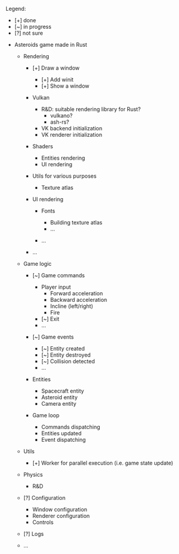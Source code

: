 Legend:

* [+] done
* [~] in progress
* [?] not sure

- Asteroids game made in Rust

    - Rendering

        - [+] Draw a window
            - [+] Add winit
            - [+] Show a window

        - Vulkan
            - R&D: suitable rendering library for Rust?
                - vulkano?
                - ash-rs?
            - VK backend initialization
            - VK renderer initialization

        - Shaders
            - Entities rendering
            - UI rendering

        - Utils for various purposes
            - Texture atlas
            
        - UI rendering

            - Fonts
                - Building texture atlas
                - ...

            - ...

        - ...

    - Game logic

        - [~] Game commands
            - Player input
                - Forward acceleration
                - Backward acceleration
                - Incline (left/right)
                - Fire
            - [~] Exit
            - ...

        - [~] Game events
            - [~] Entity created
            - [~] Entity destroyed
            - [~] Collision detected
            - ...

        - Entities
            - Spacecraft entity
            - Asteroid entity
            - Camera entity

        - Game loop
            - Commands dispatching
            - Entities updated
            - Event dispatching

    - Utils
        - [+] Worker for parallel execution (i.e. game state update)

    - Physics
        - R&D

    - [?] Configuration
        - Window configuration
        - Renderer configuration
        - Controls

    - [?] Logs

    - ...
